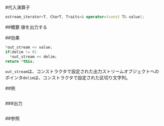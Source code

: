 #代入演算子
```cpp
ostream_iterator<T, CharT, Traits>& operator=(const T& value);
```

##概要
値を出力する


##効果
```cpp
*out_stream << value;
if(delim != 0)
  *out_stream << delim;
return *this;
```

`out_stream`は、コンストラクタで設定された出力ストリームオブジェクトへのポインタ`delim`は、コンストラクタで設定された区切り文字列。


##例
```cpp
```

###出力
```
```

##参照
